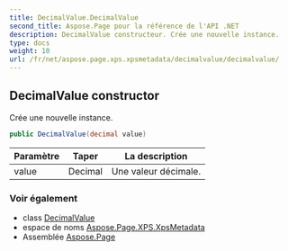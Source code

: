```yaml
---
title: DecimalValue.DecimalValue
second_title: Aspose.Page pour la référence de l'API .NET
description: DecimalValue constructeur. Crée une nouvelle instance.
type: docs
weight: 10
url: /fr/net/aspose.page.xps.xpsmetadata/decimalvalue/decimalvalue/
---
```

## DecimalValue constructor

Crée une nouvelle instance.

```csharp
public DecimalValue(decimal value)
```

| Paramètre | Taper | La description |
| --- | --- | --- |
| value | Decimal | Une valeur décimale. |

### Voir également

* class [DecimalValue](../)
* espace de noms [Aspose.Page.XPS.XpsMetadata](../../decimalvalue/)
* Assemblée [Aspose.Page](../../../)


